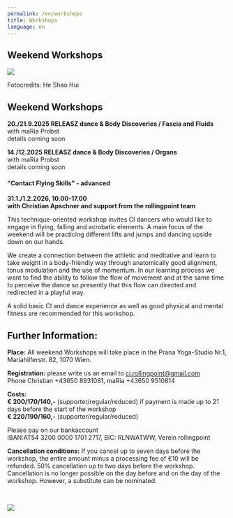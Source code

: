 ```yaml
---
permalink: /en/workshops
title: Workshops
language: en
---
```

## Weekend Workshops

![](/assets/uploads/20160609.145929.jpg)

Fotocredits: He Shao Hui

## Weekend Workshops

**20./21.9.2025 RELEASZ dance & Body Discoveries / Fascia and Fluids**\
with maRia Probst\
details coming soon

**14./12.2025 RELEASZ dance & Body Discoveries / Organs**\
with maRia Probst\
details coming soon



#### **"Contact Flying Skills"** - advanced

**31.1./1.2.2026, 10.00-17.00**\
**with Christian Apschner  and support from the rollingpoint team**

This technique-oriented workshop invites CI dancers who would like to engage in flying, falling and acrobatic elements. A main focus of the weekend will be practicing different lifts and jumps and dancing upside down on our hands.

We create a connection between the athletic and meditative and learn to take weight in a body-friendly way through anatomically good alignment, tonus modulation and the use of momentum. In our learning process we want to find the ability to follow the flow of movement and at the same time to perceive the dance so presently that this flow can directed and redirected in a playful way.

A solid basic CI and dance experience as well as good physical and mental fitness are recommended for this workshop.

## Further Information:

**Place:** All weekend Workshops will take place in the Prana Yoga-Studio Nr.1, Mariahilferstr. 82, 1070 Wien.

**Registration:** please write us an email to [ci.rollingpoint@gmail.com](mailto:ci.rollingpoint@gmail.com)\
Phone Christian +43650 8931081, maRia +43650 9510814

**Costs:**\
**€ 200/170/140,-** (supporter/regular/reduced) if payment is made up to 21 days before the start of the workshop\
**€ 220/190/160,-** (supporter/regular/reduced)

Please pay on our bankaccount\
IBAN:AT54 3200 0000 1701 2717, BIC: RLNWATWW, Verein rollingpoint

**Cancellation conditions:** If you cancel up to seven days before the workshop, the entire amount minus a processing fee of €10 will be refunded. 50% cancellation up to two days before the workshop. Cancellation is no longer possible on the day before and on the day of the workshop. However, a substitute can be nominated.

&nbsp;

![](/assets/uploads/lsz_5750.jpg)
